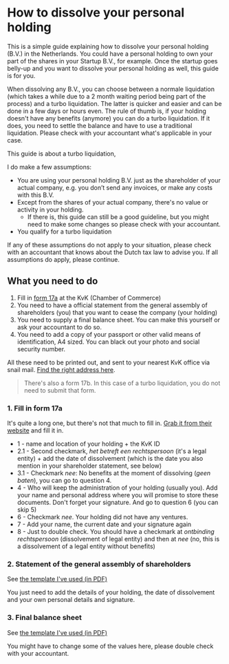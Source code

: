 # How to dissolve your personal holding

This is a simple guide explaining how to dissolve your personal holding (B.V.) in the Netherlands. You could have a personal holding to own your part of the shares in your Startup B.V., for example. Once the startup goes belly-up and you want to dissolve your personal holding as well, this guide is for you.

When dissolving any B.V., you can choose between a normale liquidation (which takes a while due to a 2 month waiting period being part of the process) and a turbo liquidation. The latter is quicker and easier and can be done in a few days or hours even. The rule of thumb is, if your holding doesn't have any benefits (anymore) you can do a turbo liquidation. If it does, you need to settle the balance and have to use a traditional liquidation. Please check with your accountant what's applicable in your case.

This guide is about a turbo liquidation,  

I do make a few assumptions:

* You are using your personal holding B.V. just as the shareholder of your actual company, e.g. you don’t send any invoices, or make any costs with this B.V.
* Except from the shares of your actual company, there's no value or activity in your holding.
  * If there is, this guide can still be a good guideline, but you might need to make some changes so please check with your accountant.
* You qualify for a turbo liquidation

If any of these assumptions do not apply to your situation, please check with an accountant that knows about the Dutch tax law to advise you. If all assumptions do apply, please continue.

## What you need to do
1. Fill in [form 17a](https://www.kvk.nl/download/Formulier-17a-ontbinding-vennootschap-rechtspersoon-of-maatschap_tcm109-365610.pdf) at the KvK (Chamber of Commerce)
2. You need to have a official statement from the general assembly of shareholders (you) that you want to cease the company (your holding)
3. You need to supply a final balance sheet. You can make this yourself or ask your accountant to do so.
4. You need to add a copy of your passport or other valid means of identification, A4 sized. You can black out your photo and social security number.

All these need to be printed out, and sent to your nearest KvK office via snail mail. [Find the right address here](https://www.kvk.nl/over-de-kvk/over-het-handelsregister/postadressen/).

> There's also a form 17b. In this case of a turbo liquidation, you do not need to submit that form.

### 1. Fill in form 17a
It's quite a long one, but there's not that much to fill in. [Grab it from their website](https://www.kvk.nl/download/Formulier-17a-ontbinding-vennootschap-rechtspersoon-of-maatschap_tcm109-365610.pdf) and fill it in.

* 1 - name and location of your holding + the KvK ID
* 2.1 - Second checkmark, _het betreft een rechtspersoon_ (it's a legal entity) + add the date of dissolvement (which is the date you also mention in your shareholder statement, see below)
* 3.1 - Checkmark _nee_: No benefits at the moment of dissolving (_geen baten_), you can go to question 4.
* 4 - Who will keep the administration of your holding (usually you). Add your name and personal address where you will promise to store these documents. Don't forget your signature. And go to question 6 (you can skip 5)
* 6 - Checkmark _nee_. Your holding did not have any ventures.
* 7 - Add your name, the current date and your signature again
* 8 - Just to double check. You should have a checkmark at _ontbinding rechtspersoon_ (dissolvement of legal entity) and then at _nee_ (no, this is a dissolvement of a legal entity without benefits)

### 2. Statement of the general assembly of shareholders
See [the template I've used (in PDF)](template-dissolvement-statement.pdf)

You just need to add the details of your holding, the date of dissolvement and your own personal details and signature.

### 3. Final balance sheet
See [the template I've used (in PDF)](template-balance-sheet.pdf)

You might have to change some of the values here, please double check with your accountant.
